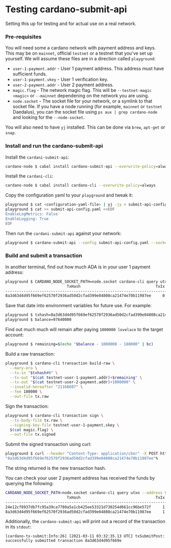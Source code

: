 # Testing cardano-submit-api

Setting this up for testing and for actual use on a real network.


### Pre-requisites

You will need some a cardano network with payment address and keys.  This may be on `mainnet`, official `testnet`
or a testnet that you've set up yourself.  We will assume these files are in a direction called `playground`:

* `user-1-payment.addr` - User 1 payment address.  This address must have sufficient funds.
* `user-1-payment.vkey` - User 1 verification key.
* `user-2-payment.addr` - User 2 payment address.
* `magic.flag` - The network magic flag.  This will be `--testnet-magic <magic>` or `--mainnet`
  dependening on the network you are using.
* `node.socket` - The socket file for your network, or a symlink to that socket file.  If you
  have a node running (for example, `mainnet` or `testnet` Daedalus), you can the socket file
  using `ps aux | grep cardano-node` and looking for the `--node-socket`.

You will also need to have `yj` installed.  This can be done via `brew`, `apt-get` or `snap`.

### Install and run the cardano-submit-api

Install the `cardani-submit-api`:

```bash
cardano-node $ cabal install cardano-submit-api --overwrite-policy=always
```

Install the `cardani-cli`:

```bash
cardano-node $ cabal install cardano-cli --overwrite-policy=always
```

Copy the configuration yaml to your `playground` and tweak it:

```bash
playground $ cat <configuration-yaml-file> | yj -jy > submit-api-config.yaml
playground $ cat >> submit-api-config.yaml <<EOF
EnableLogMetrics: False
EnableLogging: True
EOF
```

Then run the `cardani-submit-api` against your network:

```bash
playground $ cardano-submit-api --config submit-api-config.yaml --socket-path node.socket --port 8090 $(cat magic.flag)
```

### Build and submit a transaction

In another terminal, find out how much ADA is in your user 1 payment address:

```bash
playground $ CARDANO_NODE_SOCKET_PATH=node.socket cardano-cli query utxo --address $(cat user-1-payment.addr)  --testnet-magic $(cat magic.flag)
                           TxHash                                 TxIx        Amount
--------------------------------------------------------------------------------------
8a3d63d4d95f669ef62570f2936ad50d2cfad399e04808ca21474e70b11987ee     0        97640000 lovelace
```

Save that date into environment variables for future use.  For example:

```bash
playground $ txhash=8a3d63d4d95f669ef62570f2936ad50d2cfad399e04808ca21474e70b11987ee
playground $ balance=97640000
```

Find out much much will remain after paying `1000000 lovelace` to the target account:

```bash
playground $ remaining=$(echo "$balance - 1000000 - 180000" | bc)
```

Build a raw transaction:

```bash
playground $ cardano-cli transaction build-raw \
  --mary-era \
  --tx-in "$txhash#0" \
  --tx-out "$(cat testnet-user-1-payment.addr)+$remaining" \
  --tx-out "$(cat testnet-user-2-payment.addr)+1000000" \
  --invalid-hereafter "21168607" \
  --fee 180000 \
  --out-file tx.raw
```

Sign the transaction:

```bash
playground $ cardano-cli transaction sign \
  --tx-body-file tx.raw \
  --signing-key-file testnet-user-1-payment.skey \
  $(cat magic.flag) \
  --out-file tx.signed
```

Submit the signed transaction using curl:

```bash
playground $ curl --header "Content-Type: application/cbor" -X POST http://localhost:8090/api/submit/tx --data-binary @tx.signed
"8a3d63d4d95f669ef62570f2936ad50d2cfad399e04808ca21474e70b11987ee"%
```

The string returned is the new transaction hash.

You can check your user 2 payment address has received the funds by querying the following:

```bash
CARDANO_NODE_SOCKET_PATH=node.socket cardano-cli query utxo --address $(cat testnet-user-2-payment.addr)  --testnet-magic $(cat magic.flag)
                           TxHash                                 TxIx        Amount
--------------------------------------------------------------------------------------
24e12cf8937db7fc95a39ca7780a5a1cb425ee53321d730254d661cc96be572f     1        1000000 lovelace
8a3d63d4d95f669ef62570f2936ad50d2cfad399e04808ca21474e70b11987ee     1        1000000 lovelace
```

Additionally, the `cardano-submit-api` will print out a record of the transaction in its `stdout`:

```
[cardano-tx-submit:Info:26] [2021-03-11 03:32:35.13 UTC] txSubmitPost: successfully submitted transaction 8a3d63d4d95f669e
```
